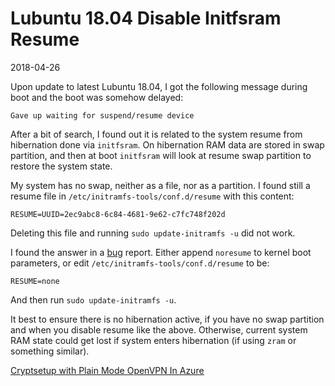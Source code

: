 # Lubuntu 18.04 Disable Initfsram Resume

2018-04-26

<!--- tags: linux -->

Upon update to latest Lubuntu 18.04, I got the following message during boot and the boot was somehow delayed:

```
Gave up waiting for suspend/resume device
```

After a bit of search, I found out it is related to the system resume from hibernation done via `initfsram`. On hibernation RAM data are stored in swap partition, and then at boot `initfsram` will look at resume swap partition to restore the system state.

My system has no swap, neither as a file, nor as a partition. I found still a resume file in `/etc/initramfs-tools/conf.d/resume` with this content:

```
RESUME=UUID=2ec9abc8-6c84-4681-9e62-c7fc748f202d
```

Deleting this file and running `sudo update-initramfs -u` did not work. 

I found the answer in a [bug](http://linux.debian.kernel.narkive.com/LUCVVdER/bug-860543-initramfs-tools-boot-delayed-by-30sec-waiting-for-suspend-resume-device) report. Either append `noresume` to kernel boot parameters, or edit `/etc/initramfs-tools/conf.d/resume` to be:

```
RESUME=none
```

And then run `sudo update-initramfs -u`.

It best to ensure there is no hibernation active, if you have no swap partition and when you disable resume like the above. Otherwise, current system RAM state could get lost if system enters hibernation (if using `zram` or something similar).

<ins class='nfooter'><a rel='prev' id='fprev' href='#blog/2018/2018-12-16-Cryptsetup-with-Plain-Mode.md'>Cryptsetup with Plain Mode</a> <a rel='next' id='fnext' href='#blog/2018/2018-04-25-OpenVPN-In-Azure.md'>OpenVPN In Azure</a></ins>
